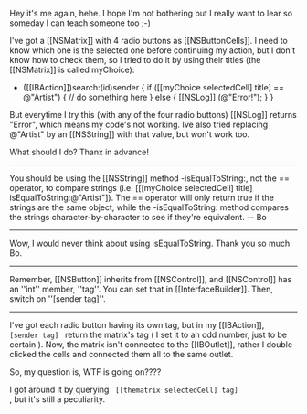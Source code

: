 Hey it's me again, hehe. I hope I'm not bothering but I really want to lear so someday I can teach someone too ;-)

I've got a [[NSMatrix]] with 4 radio buttons as [[NSButtonCells]]. I need to know which one is the selected one before continuing my action, but I don't know how to check them, so I tried to do it by using their titles (the [[NSMatrix]] is called myChoice):


- ([[IBAction]])search:(id)sender
{
  if ([[myChoice selectedCell] title] == @"Artist")
  {
      // do something here
  }
  else
  {
     [[NSLog]] (@"Error!");
  }
}

But everytime I try this (with any of the four radio buttons) [[NSLog]] returns "Error", which means my code's not working. Ive also tried replacing @"Artist" by an [[NSString]] with that value, but won't work too.

What should I do?
Thanx in advance!

----

You should be using the [[NSString]] method -isEqualToString:, not the == operator, to compare strings (i.e. [[[myChoice selectedCell] title] isEqualToString:@"Artist"]).  The == operator will only return true if the strings are the same object, while the -isEqualToString: method compares the strings character-by-character to see if they're equivalent.  -- Bo

----

Wow, I would never think about using isEqualToString. Thank you so much Bo.

----

Remember, [[NSButton]] inherits from [[NSControl]], and [[NSControl]] has an ''int'' member, ''tag''.  You can set that in [[InterfaceBuilder]].  Then, switch on ''[sender tag]''.

----

I've got each radio button having its own tag, but in my [[IBAction]], <code> [sender tag] </code> return the matrix's tag ( I set it to an odd number, just to be certain ). Now, the matrix isn't connected to the [[IBOutlet]], rather I double-clicked the cells and connected them all to the same outlet.

So, my question is, WTF is going on????

I got around it by querying <code> [[thematrix selectedCell] tag] </code>, but it's still a peculiarity.